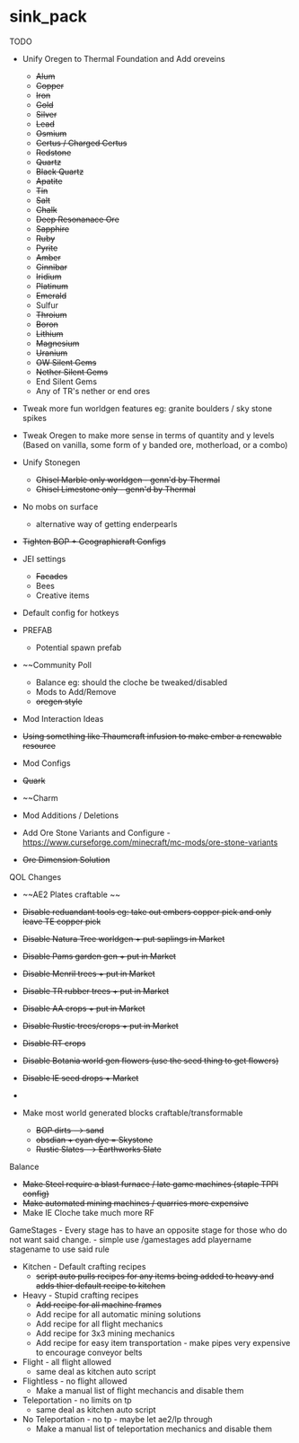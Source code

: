 # sink_pack

TODO

  * Unify Oregen to Thermal Foundation and Add oreveins
    * ~~Alum~~
    * ~~Copper~~
    * ~~Iron~~
    * ~~Gold~~
    * ~~Silver~~
    * ~~Lead~~
    * ~~Osmium~~
    * ~~Certus / Charged Certus~~
    * ~~Redstone~~
    * ~~Quartz~~
    * ~~Black Quartz~~
    * ~~Apatite~~
    * ~~Tin~~
    * ~~Salt~~
    * ~~Chalk~~
    * ~~Deep Resonanace Ore~~
    * ~~Sapphire~~
    * ~~Ruby~~
    * ~~Pyrite~~
    * ~~Amber~~
    * ~~Cinnibar~~
    * ~~Iridium~~
    * ~~Platinum~~
    * ~~Emerald~~
    * Sulfur
    * ~~Throium~~
    * ~~Boron~~
    * ~~Lithium~~
    * ~~Magnesium~~
    * ~~Uranium~~
    * ~~OW Silent Gems~~
    * ~~Nether Silent Gems~~
    * End Silent Gems
    * Any of TR's nether or end ores
   
  
  * Tweak more fun worldgen features eg: granite boulders / sky stone spikes
  
  * Tweak Oregen to make more sense in terms of quantity and y levels (Based on vanilla, some form of y banded ore, motherload, or a combo)
    
  * Unify Stonegen
    * ~~Chisel Marble only worldgen - genn'd by Thermal~~
    * ~~Chisel Limestone only - genn'd by Thermal~~

  * No mobs on surface
    * alternative way of getting enderpearls
    
  * ~~Tighten BOP + Geographicraft Configs~~
    
  * JEI settings
    * ~~Facades~~
    * Bees
    * Creative items
  
  * Default config for hotkeys
  
  * PREFAB
    * Potential spawn prefab

  * ~~Community Poll 
    * Balance eg: should the cloche be tweaked/disabled
    * Mods to Add/Remove
    * ~~oregen style~~
  
  * Mod Interaction Ideas
   * ~~Using something like Thaumcraft infusion to make ember a renewable resource~~
 
  
  * Mod Configs
   * ~~Quark~~
   * ~~Charm
  
  
  * Mod Additions / Deletions
   * Add Ore Stone Variants and Configure - https://www.curseforge.com/minecraft/mc-mods/ore-stone-variants
  
  * ~~Ore Dimension Solution~~
  
  QOL Changes
  * ~~AE2 Plates craftable ~~
  * ~~Disable reduandant tools eg: take out embers copper pick and only leave TE copper pick~~
  * ~~Disable Natura Tree worldgen + put saplings in Market~~
  * ~~Disable Pams garden gen + put in Market~~
  * ~~Disable Menril trees + put in Market~~
  * ~~Disable TR rubber trees + put in Market~~
  * ~~Disable AA crops + put in Market~~
  * ~~Disable Rustic trees/crops + put in Market~~
  * ~~Disable RT crops~~
  * ~~Disable Botania world gen flowers (use the seed thing to get flowers)~~
  * ~~Disable IE seed drops + Market~~
  * 
  
  
  * Make most world generated blocks craftable/transformable
    * ~~BOP dirts --> sand~~
    * ~~obsdian + cyan dye = Skystone~~
    * ~~Rustic Slates --> Earthworks Slate~~



 Balance 
 * ~~Make Steel require a blast furnace / late game machines (staple TPPI config)~~
 * ~~Make automated mining machines / quarries more expensive~~
 * Make IE Cloche take much more RF



 GameStages - Every stage has to have an opposite stage for those who do not want said change.
            - simple use /gamestages add playername stagename to use said rule
            
 * Kitchen - Default crafting recipes
   * ~~script auto pulls recipes for any items being added to heavy and adds thier default recipe to kitchen~~
 * Heavy - Stupid crafting recipes
   * ~~Add recipe for all machine frames~~
   * Add recipe for all automatic mining solutions
   * Add recipe for all flight mechanics
   * Add recipe for 3x3 mining mechanics
   * Add recipe for easy item transportation - make pipes very expensive to encourage conveyor belts
 * Flight - all flight allowed
   * same deal as kitchen auto script
 * Flightless - no flight allowed
   * Make a manual list of flight mechancis and disable them
 * Teleportation - no limits on tp
   * same deal as kitchen auto script
 * No Teleportation - no tp - maybe let ae2/lp through
   * Make a manual list of teleportation mechanics and disable them
 
 
